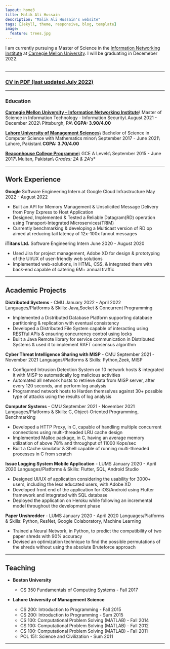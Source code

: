 ```yaml
---
layout: home3
title: Malik Ali Hussain
description: "Malik Ali Hussain's website"
tags: [Jekyll, theme, responsive, blog, template]
image:
  feature: trees.jpg
---
```


I am currently pursuing a Master of Science in the [Information Networking Institute](https://www.cmu.edu/ini/) at [Carnegie Mellon University](https://www.cmu.edu). I will be graduating in Decemeber 2022. 
<br />
<br />


---

### [CV in PDF (last updated July 2022)](../AliRazaCV.pdf)

---

### Education

**[Carnegie Mellon University – Information Networking Institute](https://www.cmu.edu/ini/)**\\
   Master of Science in Information Technology - Information Security\\
   August 2021 - December 2022\\
   Pittsburgh, PA\\
   **CGPA: 3.90/4.00**

**[Lahore University of Management Sciences](https://lums.edu.pk/)**\\
   Bachelor of Science in Computer Science with Mathematics minor\\
   September 2017 - June 2021\\
   Lahore, Pakistan\\
   **CGPA: 3.70/4.00**
    
**[Beaconhouse College Programme](https://bcp.net.pk/multan/)**\\
   GCE A Levels\\
   September 2015 - June 2017\\
   Multan, Pakistan\\
   **Grades: 2A* & 2A's**

---
## Work Experience

**Google**
  Software Engineering Intern at Google Cloud Infrastructure
  May 2022 - August 2022
   
   - Built an API for Memory Management & Unsolicited Message Delivery from Pony Express to Host Application
   - Designed, Implemented & Tested a Reliable Datagram(RD) operation using Transport-Integrated Microservices(TRIM)
   - Currently benchmarking & developing a Multicast version of RD op aimed at reducing tail latency of 12x–100x fanout messages
	
**iTitans Ltd.**
  Software Engineering Intern
  June 2020 - August 2020 
  
   - Used Jira for project management, Adobe XD for design & prototyping of the UI/UX of user-friendly web solutions
   - Implemented web-solutions, in HTML, CSS, & integrated them with back-end capable of catering 6M+ annual traffic

---

## Academic Projects

**Distributed Systems** - CMU
  January 2022 - April 2022
  Languages/Platforms & Skills: Java,Socket & Concurrent Programming  
    
   - Implemented a Distributed Database Platform supporting database partitioning & replication with eventual consistency
   - Developed a Distributed File System capable of interacting using RESTful APIs & ensuring concurrency control using locks
   - Built a Java Remote library for service communication in Distributed Systems & used it to implement RAFT consensus algorithm

**Cyber Threat Intelligence Sharing with MISP** - CMU
  September 2021 - November 2021
  Languages/Platforms & Skills: Python,Zeek, MISP
    
   - Configured Intrusion Detection System on 10 network hosts & integrated it with MISP to automatically log malicious activities
   - Automated all network hosts to retrieve data from MISP server, after every 120 seconds, and perform log analysis 
   - Programmed network hosts to Harden themselves against 30+ possible type of attacks using the results of log analysis

**Computer Systems** - CMU
  September 2021 - November 2021
  Languages/Platforms & Skills: C, Object-Oriented Programming, Benchmarking
   
   - Developed a HTTP Proxy, in C, capable of handling multiple concurrent connections using multi-threaded LRU cache design
   - Implemented Malloc package, in C, having an average memory utilization of above 78% and throughput of 11000 Kops/sec
   - Built a Cache simulator & Shell capable of running multi-threaded processes in C from scratch 

**Issue Logging System Mobile Application** - LUMS
  January 2020 - April 2020
  Languages/Platforms & Skills: Flutter, SQL, Android Studio
  
   - Designed UI/UX of application considering the usability for 3000+ users, including the less educated users, with Adobe XD
   - Developed front end of the application for iOS/Android using Flutter framework and integrated with SQL database
   - Deployed the application on Heroku while following an incremental model throughout the development phase

**Paper Unshredder** - LUMS
  January 2020 - April 2020
  Languages/Platforms & Skills: Python, ResNet, Google Colaboratory, Machine Learning  
  
   - Trained a Neural Network, in Python, to predict the compatibility of two paper shreds with 90% accuracy
   - Devised an optimization technique to find the possible permutations of the shreds without using the absolute Bruteforce approach


---

## Teaching  

- **Boston University** 
	- CS 350 Fundamentals of Computing Systems - Fall 2017

- **Lahore University of Management Science**
	- CS 200: Introduction to Programming - Fall 2015
	- CS 200: Introduction to Programming - Sum 2015
	- CS 100: Computational Problem Solving (MATLAB) - Fall 2014
	- CS 100: Computational Problem Solving (MATLAB) - Fall 2012
	- CS 100: Computational Problem Solving (MATLAB) - Fall 2011
	- POL 151: Science and Civilization - Sum 2011
	
---


